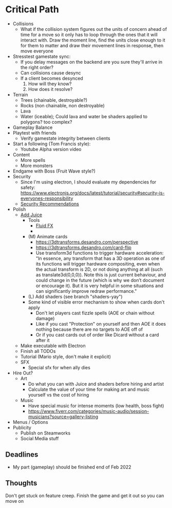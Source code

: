 # Critical Path
- Collisions
    - What if the collision system figures out the units of concern ahead of time for a move so it only has to loop through the ones that it will interact with.  Draw the moment line, find the units close enough to it for them to matter and draw their movement lines in response, then move everyone
- Stresstest gamestate sync:
    - If you delay messages on the backend are you sure they'll arrive in the right order?
    - Can collisions cause desync
    - If a client becomes desynced
        1. How will they know?
        2. How does it resolve?
- Terrain
    - Trees (chainable, destroyable?)
    - Rocks (non chainable, non destroyable)
    - Lava
    - Water (iceable); Could lava and water be shaders applied to polygons? too complex?
- Gameplay Balance
- Playtest with friends
    - Verify gamestate integrity between clients
- Start a following (Tom Francis style):
    - Youtube Alpha version video
- Content
    - More spells
    - More monsters
- Endgame with Boss (Fruit Wave style?)
- Security
    - Since I'm using electron, I should evaluate my dependencies for safety: https://www.electronjs.org/docs/latest/tutorial/security#security-is-everyones-responsibility
    - [Security Recommendations](https://www.electronjs.org/docs/latest/tutorial/security#checklist-security-recommendations)
- Polish
    - [Add Juice](https://itch.io/b/1219/gamedev-pro)
        - Tools
            - [Fluid FX](https://codemanu.itch.io/fluid-fx)
            - 
        - (M) Animate cards
            - https://3dtransforms.desandro.com/perspective
            - https://3dtransforms.desandro.com/card-flip
            - Use transform3d functions to trigger hardware acceleration: "In essence, any transform that has a 3D operation as one of its functions will trigger hardware compositing, even when the actual transform is 2D, or not doing anything at all (such as translate3d(0,0,0)). Note this is just current behaviour, and could change in the future (which is why we don’t document or encourage it). But it is very helpful in some situations and can significantly improve redraw performance."
        - (L) Add shaders (see branch "shaders-yay")
        - Some kind of visible error mechanism to show when cards don't apply
            - Don't let players cast fizzle spells (AOE or chain without damage)
            - Like if you cast "Protection" on yourself and then AOE it does nothing because there are no targets to AOE off of
            - Or if you cast cards out of order like Dicard without a card after it
    - Make executable with Electron
    - Finish all TODOs
    - Tutorial (Mario style, don't make it explicit)
    - SFX
        - Special sfx for when ally dies
- Hire Out?
    - Art
        - Do what you can with Juice and shaders before hiring and artist
        - Calculate the value of your time for making art and music yourself vs the cost of hiring
    - Music
        - Have special music for intense moments (low health, boss fight)
        - https://www.fiverr.com/categories/music-audio/session-musicians?source=gallery-listing
- Menus / Options
- Publicity
    - Publish on Steamworks
    - Social Media stuff

## Deadlines
- My part (gameplay) should be finished end of Feb 2022
## Thoughts
Don't get stuck on feature creep.  Finish the game and get it out so you can move on

